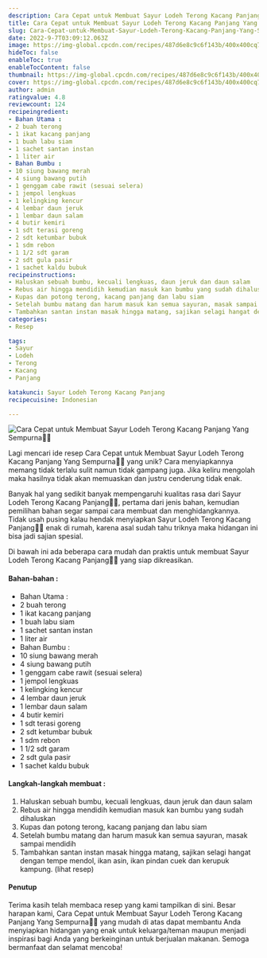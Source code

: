 ```yaml
---
description: Cara Cepat untuk Membuat Sayur Lodeh Terong Kacang Panjang Yang Sempurna"
title: Cara Cepat untuk Membuat Sayur Lodeh Terong Kacang Panjang Yang Sempurna
slug: Cara-Cepat-untuk-Membuat-Sayur-Lodeh-Terong-Kacang-Panjang-Yang-Sempurna
date: 2022-9-7T03:09:12.063Z
image: https://img-global.cpcdn.com/recipes/487d6e8c9c6f143b/400x400cq70/photo.jpg
hideToc: false
enableToc: true
enableTocContent: false
thumbnail: https://img-global.cpcdn.com/recipes/487d6e8c9c6f143b/400x400cq70/photo.jpg
cover: https://img-global.cpcdn.com/recipes/487d6e8c9c6f143b/400x400cq70/photo.jpg
author: admin
ratingvalue: 4.8
reviewcount: 124
recipeingredient:
- Bahan Utama :
- 2 buah terong
- 1 ikat kacang panjang
- 1 buah labu siam
- 1 sachet santan instan
- 1 liter air
- Bahan Bumbu :
- 10 siung bawang merah
- 4 siung bawang putih
- 1 genggam cabe rawit (sesuai selera)
- 1 jempol lengkuas
- 1 kelingking kencur
- 4 lembar daun jeruk
- 1 lembar daun salam
- 4 butir kemiri
- 1 sdt terasi goreng
- 2 sdt ketumbar bubuk
- 1 sdm rebon
- 1 1/2 sdt garam
- 2 sdt gula pasir
- 1 sachet kaldu bubuk
recipeinstructions:
- Haluskan sebuah bumbu, kecuali lengkuas, daun jeruk dan daun salam
- Rebus air hingga mendidih kemudian masuk kan bumbu yang sudah dihaluskan
- Kupas dan potong terong, kacang panjang dan labu siam
- Setelah bumbu matang dan harum masuk kan semua sayuran, masak sampai mendidih
- Tambahkan santan instan masak hingga matang, sajikan selagi hangat dengan tempe mendol, ikan asin, ikan pindan cuek dan kerupuk kampung. (lihat resep)
categories:
- Resep

tags:
- Sayur
- Lodeh
- Terong
- Kacang
- Panjang

katakunci: Sayur Lodeh Terong Kacang Panjang
recipecuisine: Indonesian

---
```


![Cara Cepat untuk Membuat Sayur Lodeh Terong Kacang Panjang Yang Sempurna👩‍🍳](https://img-global.cpcdn.com/recipes/487d6e8c9c6f143b/400x400cq70/photo.jpg)

Lagi mencari ide resep Cara Cepat untuk Membuat Sayur Lodeh Terong Kacang Panjang Yang Sempurna👩‍🍳 yang unik? Cara menyiapkannya memang tidak terlalu sulit namun tidak gampang juga. Jika keliru mengolah maka hasilnya tidak akan memuaskan dan justru cenderung tidak enak.

Banyak hal yang sedikit banyak mempengaruhi kualitas rasa dari Sayur Lodeh Terong Kacang Panjang👩‍🍳, pertama dari jenis bahan, kemudian pemilihan bahan segar sampai cara membuat dan menghidangkannya. Tidak usah pusing kalau hendak menyiapkan Sayur Lodeh Terong Kacang Panjang👩‍🍳 enak di rumah, karena asal sudah tahu triknya maka hidangan ini bisa jadi sajian spesial.

Di bawah ini ada beberapa cara mudah dan praktis untuk membuat Sayur Lodeh Terong Kacang Panjang👩‍🍳 yang siap dikreasikan.

<!--inarticleads1-->

#### Bahan-bahan :

- Bahan Utama :
- 2 buah terong
- 1 ikat kacang panjang
- 1 buah labu siam
- 1 sachet santan instan
- 1 liter air
- Bahan Bumbu :
- 10 siung bawang merah
- 4 siung bawang putih
- 1 genggam cabe rawit (sesuai selera)
- 1 jempol lengkuas
- 1 kelingking kencur
- 4 lembar daun jeruk
- 1 lembar daun salam
- 4 butir kemiri
- 1 sdt terasi goreng
- 2 sdt ketumbar bubuk
- 1 sdm rebon
- 1 1/2 sdt garam
- 2 sdt gula pasir
- 1 sachet kaldu bubuk

<!--inarticleads2-->

#### Langkah-langkah membuat :

1. Haluskan sebuah bumbu, kecuali lengkuas, daun jeruk dan daun salam
1. Rebus air hingga mendidih kemudian masuk kan bumbu yang sudah dihaluskan
1. Kupas dan potong terong, kacang panjang dan labu siam
1. Setelah bumbu matang dan harum masuk kan semua sayuran, masak sampai mendidih
1. Tambahkan santan instan masak hingga matang, sajikan selagi hangat dengan tempe mendol, ikan asin, ikan pindan cuek dan kerupuk kampung. (lihat resep)

#### Penutup

Terima kasih telah membaca resep yang kami tampilkan di sini. Besar harapan kami, Cara Cepat untuk Membuat Sayur Lodeh Terong Kacang Panjang Yang Sempurna👩‍🍳 yang mudah di atas dapat membantu Anda menyiapkan hidangan yang enak untuk keluarga/teman maupun menjadi inspirasi bagi Anda yang berkeinginan untuk berjualan makanan. Semoga bermanfaat dan selamat mencoba!